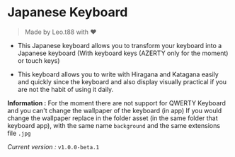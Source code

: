 # Japanese Keyboard
> Made by Leo.t88 with ❤

- This Japanese keyboard allows you to transform your keyboard into a Japanese keyboard (With keyboard keys (AZERTY only for the moment) or touch keys)

- This keyboard allows you to write with Hiragana and Katagana easily and quickly since the keyboard and also display visually practical if you are not the habit of using it daily.

**Information :**
For the moment there are not support for QWERTY Keyboard and you can't change the wallpaper of the keyboard (in app)
If you would change the wallpaper replace in the folder asset (in the same folder that keyboard app), with the same name ``background`` and the same extensions file ``.jpg``

*Current version :* ``v1.0.0-beta.1``

